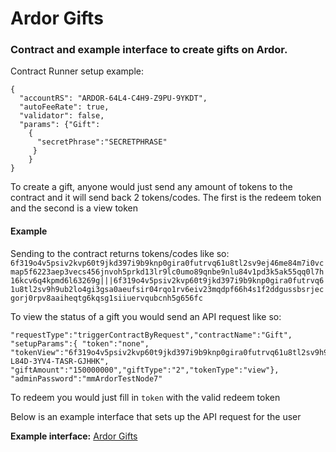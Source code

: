 # Ardor Gifts

### Contract and example interface to create gifts on Ardor.

Contract Runner setup example:
```
{
  "accountRS": "ARDOR-64L4-C4H9-Z9PU-9YKDT",
  "autoFeeRate": true,
  "validator": false,
  "params": {"Gift": 
    {
      "secretPhrase":"SECRETPHRASE"
     }
    }
}
```
To create a gift, anyone would just send any amount of tokens to the contract and it will send back 2 tokens/codes.  The first is the redeem token and the second is a view token

#### Example

Sending to the contract returns tokens/codes like so:
```6f319o4v5psiv2kvp60t9jkd397i9b9knp0gira0futrvq61u8tl2sv9ej46me84m7i0vcmap5f6223aep3vecs456jnvoh5prkd13lr9lc0umo89qnbe9nlu84v1pd3k5ak55qq0l7h16kcv6q4kpmd6l63269g|||6f319o4v5psiv2kvp60t9jkd397i9b9knp0gira0futrvq61u8tl2sv9h9ub2lo4gi3gsa0aeufsir04rqo1rv6eiv23mqdpf66h4s1f2ddgussbsrjecgorj0rpv8aaiheqtg6kqsg1siiuervqubcnh5g656fc```

To view the status of a gift you would send an API request like so:

```
"requestType":"triggerContractByRequest","contractName":"Gift", "setupParams":{ "token":"none", "tokenView":"6f319o4v5psiv2kvp60t9jkd397i9b9knp0gira0futrvq61u8tl2sv9h9ub2lo4gi3gsa0aeufsir04rqo1rv6eiv23mqdpf66h4s1f2ddgussbsrjecgorj0rpv8aaiheqtg6kqsg1siiuervqubcnh5g656fc","recipient":"ARDOR-L84D-3YV4-TASR-GJHHK", "giftAmount":"150000000","giftType":"2","tokenType":"view"}, "adminPassword":"mmArdorTestNode7"
```

To redeem you would just fill in `token` with the valid redeem token

Below is an example interface that sets up the API request for the user  

**Example interface:** [Ardor Gifts](https://ardor.tools/gift/)